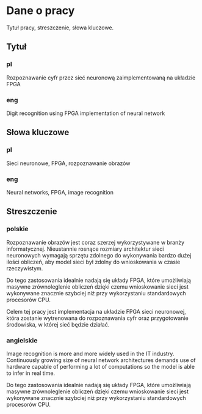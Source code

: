 # Dane o pracy

Tytuł pracy, streszczenie, słowa kluczowe.

## Tytuł

### pl

Rozpoznawanie cyfr przez sieć neuronową zaimplementowaną na układzie FPGA

### eng

Digit recognition using FPGA implementation of neural network

## Słowa kluczowe

### pl

Sieci neuronowe, FPGA, rozpoznawanie obrazów

### eng

Neural networks, FPGA, image recognition

## Streszczenie

### polskie

Rozpoznawanie obrazów jest coraz szerzej wykorzystywane
w branży informatycznej.
Nieustannie rosnące rozmiary architektur sieci neuronowych wymagają
sprzętu zdolnego do wykonywania bardzo dużej ilości obliczeń,
aby model sieci był zdolny do wnioskowania w czasie rzeczywistym.

Do tego zastosowania idealnie nadają się układy FPGA, które umożliwiają masywne
zrównoleglenie obliczeń dzięki czemu wnioskowanie sieci jest wykonywane
znacznie szybciej niż przy wykorzystaniu standardowych procesorów CPU.

Celem tej pracy jest implementacja na układzie FPGA sieci neuronowej,
która zostanie wytrenowana do rozpoznawania cyfr oraz przygotowanie
środowiska, w której sieć będzie działać.

### angielskie

Image recognition is more and more widely used in the IT industry.
Continuously growing size of neural network architectures demands
use of hardware capable of performing a lot of computations
so the model is able to infer in real time.

Do tego zastosowania idealnie nadają się układy FPGA, które umożliwiają masywne
zrównoleglenie obliczeń dzięki czemu wnioskowanie sieci jest wykonywane
znacznie szybciej niż przy wykorzystaniu standardowych procesorów CPU.
